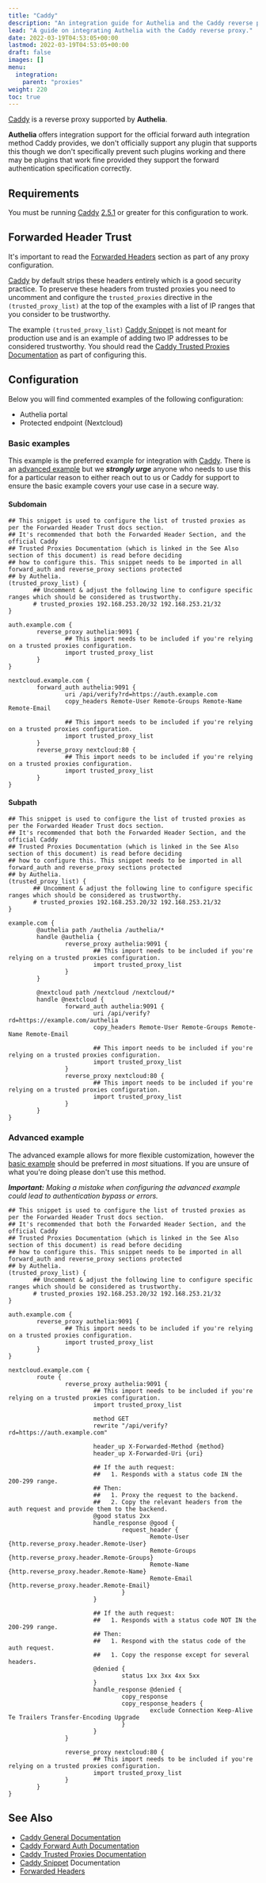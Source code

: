 ```yaml
---
title: "Caddy"
description: "An integration guide for Authelia and the Caddy reverse proxy"
lead: "A guide on integrating Authelia with the Caddy reverse proxy."
date: 2022-03-19T04:53:05+00:00
lastmod: 2022-03-19T04:53:05+00:00
draft: false
images: []
menu:
  integration:
    parent: "proxies"
weight: 220
toc: true
---
```


[Caddy] is a reverse proxy supported by **Authelia**.

**Authelia** offers integration support for the official forward auth integration method Caddy provides, we don't
officially support any plugin that supports this though we don't specifically prevent such plugins working and there may
be plugins that work fine provided they support the forward authentication specification correctly.

## Requirements

You must be running [Caddy] [2.5.1](https://github.com/caddyserver/caddy/releases/tag/v2.5.1) or greater for this
configuration to work.

## Forwarded Header Trust

It's important to read the [Forwarded Headers] section as part of any proxy configuration.

[Caddy] by default strips these headers entirely which is a good security practice. To preserve these headers from
trusted proxies you need to uncomment and configure the `trusted_proxies` directive in the `(trusted_proxy_list)` at the
top of the examples with a list of IP ranges that you consider to be trustworthy.

The example `(trusted_proxy_list)` [Caddy Snippet] is not meant for production use and is an example of adding two IP
addresses to be considered trustworthy. You should read the [Caddy Trusted Proxies Documentation] as part of
configuring this.

## Configuration

Below you will find commented examples of the following configuration:

* Authelia portal
* Protected endpoint (Nextcloud)

### Basic examples

This example is the preferred example for integration with [Caddy]. There is an [advanced example](#advanced-example)
but we _**strongly urge**_ anyone who needs to use this for a particular reason to either reach out to us or Caddy for
support to ensure the basic example covers your use case in a secure way.

#### Subdomain

```caddyfile
## This snippet is used to configure the list of trusted proxies as per the Forwarded Header Trust docs section.
## It's recommended that both the Forwarded Header Section, and the official Caddy
## Trusted Proxies Documentation (which is linked in the See Also section of this document) is read before deciding
## how to configure this. This snippet needs to be imported in all forward_auth and reverse_proxy sections protected
## by Authelia.
(trusted_proxy_list) {
       ## Uncomment & adjust the following line to configure specific ranges which should be considered as trustworthy.
       # trusted_proxies 192.168.253.20/32 192.168.253.21/32
}

auth.example.com {
        reverse_proxy authelia:9091 {
                ## This import needs to be included if you're relying on a trusted proxies configuration.
                import trusted_proxy_list
        }
}

nextcloud.example.com {
        forward_auth authelia:9091 {
                uri /api/verify?rd=https://auth.example.com
                copy_headers Remote-User Remote-Groups Remote-Name Remote-Email

                ## This import needs to be included if you're relying on a trusted proxies configuration.
                import trusted_proxy_list
        }
        reverse_proxy nextcloud:80 {
                ## This import needs to be included if you're relying on a trusted proxies configuration.
                import trusted_proxy_list
        }
}
```

#### Subpath

```caddyfile
## This snippet is used to configure the list of trusted proxies as per the Forwarded Header Trust docs section.
## It's recommended that both the Forwarded Header Section, and the official Caddy
## Trusted Proxies Documentation (which is linked in the See Also section of this document) is read before deciding
## how to configure this. This snippet needs to be imported in all forward_auth and reverse_proxy sections protected
## by Authelia.
(trusted_proxy_list) {
       ## Uncomment & adjust the following line to configure specific ranges which should be considered as trustworthy.
       # trusted_proxies 192.168.253.20/32 192.168.253.21/32
}

example.com {
        @authelia path /authelia /authelia/*
        handle @authelia {
                reverse_proxy authelia:9091 {
                        ## This import needs to be included if you're relying on a trusted proxies configuration.
                        import trusted_proxy_list
                }
        }

        @nextcloud path /nextcloud /nextcloud/*
        handle @nextcloud {
                forward_auth authelia:9091 {
                        uri /api/verify?rd=https://example.com/authelia
                        copy_headers Remote-User Remote-Groups Remote-Name Remote-Email

                        ## This import needs to be included if you're relying on a trusted proxies configuration.
                        import trusted_proxy_list
                }
                reverse_proxy nextcloud:80 {
                        ## This import needs to be included if you're relying on a trusted proxies configuration.
                        import trusted_proxy_list
                }
        }
}
```

### Advanced example

The advanced example allows for more flexible customization, however the [basic example](#basic-examples) should be
preferred in _most_ situations. If you are unsure of what you're doing please don't use this method.

_**Important:** Making a mistake when configuring the advanced example could lead to authentication bypass or errors._

```caddyfile
## This snippet is used to configure the list of trusted proxies as per the Forwarded Header Trust docs section.
## It's recommended that both the Forwarded Header Section, and the official Caddy
## Trusted Proxies Documentation (which is linked in the See Also section of this document) is read before deciding
## how to configure this. This snippet needs to be imported in all forward_auth and reverse_proxy sections protected
## by Authelia.
(trusted_proxy_list) {
       ## Uncomment & adjust the following line to configure specific ranges which should be considered as trustworthy.
       # trusted_proxies 192.168.253.20/32 192.168.253.21/32
}

auth.example.com {
        reverse_proxy authelia:9091 {
                ## This import needs to be included if you're relying on a trusted proxies configuration.
                import trusted_proxy_list
        }
}

nextcloud.example.com {
        route {
                reverse_proxy authelia:9091 {
                        ## This import needs to be included if you're relying on a trusted proxies configuration.
                        import trusted_proxy_list

                        method GET
                        rewrite "/api/verify?rd=https://auth.example.com"

                        header_up X-Forwarded-Method {method}
                        header_up X-Forwarded-Uri {uri}

                        ## If the auth request:
                        ##   1. Responds with a status code IN the 200-299 range.
                        ## Then:
                        ##   1. Proxy the request to the backend.
                        ##   2. Copy the relevant headers from the auth request and provide them to the backend.
                        @good status 2xx
                        handle_response @good {
                                request_header {
                                        Remote-User {http.reverse_proxy.header.Remote-User}
                                        Remote-Groups {http.reverse_proxy.header.Remote-Groups}
                                        Remote-Name {http.reverse_proxy.header.Remote-Name}
                                        Remote-Email {http.reverse_proxy.header.Remote-Email}
                                }
                        }

                        ## If the auth request:
                        ##   1. Responds with a status code NOT IN the 200-299 range.
                        ## Then:
                        ##   1. Respond with the status code of the auth request.
                        ##   1. Copy the response except for several headers.
                        @denied {
                                status 1xx 3xx 4xx 5xx
                        }
                        handle_response @denied {
                                copy_response
                                copy_response_headers {
                                        exclude Connection Keep-Alive Te Trailers Transfer-Encoding Upgrade
                                }
                        }
                }

                reverse_proxy nextcloud:80 {
                        ## This import needs to be included if you're relying on a trusted proxies configuration.
                        import trusted_proxy_list
                }
        }
}
```

## See Also

- [Caddy General Documentation](https://caddyserver.com/docs/)
- [Caddy Forward Auth Documentation]
- [Caddy Trusted Proxies Documentation]
- [Caddy Snippet] Documentation
- [Forwarded Headers]

[Caddy]: https://caddyserver.com
[Caddy Snippet]: https://caddyserver.com/docs/caddyfile/concepts#snippets
[Caddy Forward Auth Documentation]: https://caddyserver.com/docs/caddyfile/directives/forward_auth
[Caddy Trusted Proxies Documentation]: https://caddyserver.com/docs/caddyfile/directives/reverse_proxy#trusted_proxies
[Forwarded Headers]: fowarded-headers
